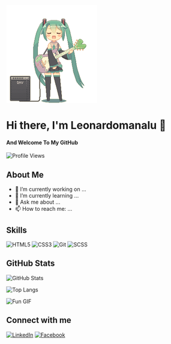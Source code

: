 ![](guitar-amp-electric-guitar.gif)
# Hi there, I'm Leonardomanalu 👋
#### And Welcome To My GitHub

![Profile Views](https://komarev.com/ghpvc/?username=your-github-username&abbreviated=true)

## About Me
- 🔭 I’m currently working on ...
- 🌱 I’m currently learning ...
- 💬 Ask me about ...
- 📫 How to reach me: ...

## Skills
![HTML5](https://img.shields.io/badge/-HTML5-E34F26?style=flat-square&logo=html5&logoColor=white)
![CSS3](https://img.shields.io/badge/-CSS3-1572B6?style=flat-square&logo=css3&logoColor=white)
![Git](https://img.shields.io/badge/-Git-F05032?style=flat-square&logo=git&logoColor=white)
![SCSS](https://img.shields.io/badge/-SCSS-CC6699?style=flat-square&logo=sass&logoColor=white)

## GitHub Stats
![GitHub Stats](https://github-readme-stats.vercel.app/api?username=username&show_icons=true)

![Top Langs](https://github-readme-stats.vercel.app/api/top-langs/?username=username&layout=compact)

![Fun GIF](https://media3.giphy.com/media/GkD4U3VfiIbzcBhQNu/giphy.gif?cid=6c09b952al13m5ik4x6hv359gye040htb6rzkzlsxl4ymdy4&ep=v1_internal_gif_by_id&rid=giphy.gif&ct=g)

## Connect with me
[![LinkedIn](https://img.shields.io/badge/-LinkedIn-0077B5?style=flat-square&logo=linkedin&logoColor=white)](https://www.linkedin.com/in/leonardo-manalu-60172a2b8?utm_source=share&utm_campaign=share_via&utm_content=profile&utm_medium=android_app)
[![Facebook](https://img.shields.io/badge/-Facebook-1877F2?style=flat-square&logo=facebook&logoColor=white)](https://www.facebook.com/leonardomanalu30?mibextid=ZbWKwL)
